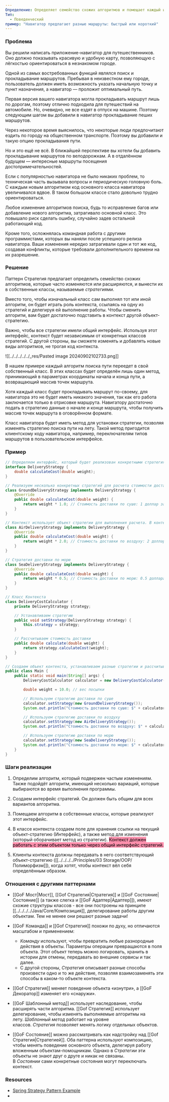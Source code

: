 ```yaml
---
Определение: Определяет семейство схожих алгоритмов и помещает каждый из них в собственный класс, после чего алгоритмы можно взаимозаменять прямо во время исполнения программы.
Тип:
  - Поведенческий
пример: "Навигатор предлагает разные маршруты: быстрый или короткий"
---
```

### Проблема

Вы решили написать приложение-навигатор для путешественников. Оно должно показывать красивую и удобную карту, позволяющую с лёгкостью ориентироваться в незнакомом городе.

Одной из самых востребованных функций являлся поиск и прокладывание маршрутов. Пребывая в неизвестном ему городе, пользователь должен иметь возможность указать начальную точку и пункт назначения, а навигатор — проложит оптимальный путь.

Первая версия вашего навигатора могла прокладывать маршрут лишь по дорогам, поэтому отлично подходила для путешествий на автомобиле. Но, очевидно, не все ездят в отпуск на машине. Поэтому следующим шагом вы добавили в навигатор прокладывание пеших маршрутов.

Через некоторое время выяснилось, что некоторые люди предпочитают ездить по городу на общественном транспорте. Поэтому вы добавили и такую опцию прокладывания пути.

Но и это ещё не всё. В ближайшей перспективе вы хотели бы добавить прокладывание маршрутов по велодорожкам. А в отдалённом будущем — интересные маршруты посещения достопримечательностей.

Если с популярностью навигатора не было никаких проблем, то техническая часть вызывала вопросы и периодическую головную боль. С каждым новым алгоритмом код основного класса навигатора увеличивался вдвое. В таком большом классе стало довольно трудно ориентироваться.

Любое изменение алгоритмов поиска, будь то исправление багов или добавление нового алгоритма, затрагивало основной класс. Это повышало риск сделать ошибку, случайно задев остальной работающий код.

Кроме того, осложнялась командная работа с другими программистами, которых вы наняли после успешного релиза навигатора. Ваши изменения нередко затрагивали один и тот же код, создавая конфликты, которые требовали дополнительного времени на их разрешение.

### Решение 

Паттерн Стратегия предлагает определить семейство схожих алгоритмов, которые часто изменяются или расширяются, и вынести их в собственные классы, называемые _стратегиями_.

Вместо того, чтобы изначальный класс сам выполнял тот или иной алгоритм, он будет играть роль контекста, ссылаясь на одну из стратегий и делегируя ей выполнение работы. Чтобы сменить алгоритм, вам будет достаточно подставить в контекст другой объект-стратегию.

Важно, чтобы все стратегии имели общий интерфейс. Используя этот интерфейс, контекст будет независимым от конкретных классов стратегий. С другой стороны, вы сможете изменять и добавлять новые виды алгоритмов, не трогая код контекста.

![[../../../../../_res/Pasted image 20240902102733.png]]

В нашем примере каждый алгоритм поиска пути переедет в свой собственный класс. В этих классах будет определён лишь один метод, принимающий в параметрах координаты начала и конца пути, а возвращающий массив точек маршрута.

Хотя каждый класс будет прокладывать маршрут по-своему, для навигатора это не будет иметь никакого значения, так как его работа заключается только в отрисовке маршрута. Навигатору достаточно подать в стратегию данные о начале и конце маршрута, чтобы получить массив точек маршрута в оговорённом формате.

Класс навигатора будет иметь метод для установки стратегии, позволяя изменять стратегию поиска пути на лету. Такой метод пригодится клиентскому коду навигатора, например, переключателям типов маршрутов в пользовательском интерфейсе.

### Пример

```java
// Определяем интерфейс, который будет реализован конкретными стратегиями.
interface DeliveryStrategy {
    double calculateCost(double weight);
}

// Реализуем несколько конкретных стратегий для расчета стоимости доставки.
class GroundDeliveryStrategy implements DeliveryStrategy {
    @Override
    public double calculateCost(double weight) {
        return weight * 1.0; // Стоимость доставки по суше: 1 доллар за кг
    }
}

// Контекст использует объект стратегии для выполнения расчета. В контексте можно динамически менять стратегию.
class AirDeliveryStrategy implements DeliveryStrategy {
    @Override
    public double calculateCost(double weight) {
        return weight * 2.0; // Стоимость доставки по воздуху: 2 доллара за кг
    }
}

// Стратегия доставки по морю
class SeaDeliveryStrategy implements DeliveryStrategy {
    @Override
    public double calculateCost(double weight) {
        return weight * 0.5; // Стоимость доставки по морю: 0.5 доллара за кг
    }
}

// Класс Контекста
class DeliveryCostCalculator {
    private DeliveryStrategy strategy;

    // Устанавливаем стратегию
    public void setStrategy(DeliveryStrategy strategy) {
        this.strategy = strategy;
    }

    // Рассчитываем стоимость доставки
    public double calculate(double weight) {
        return strategy.calculateCost(weight);
    }
}

// Создаем объект контекста, устанавливаем разные стратегии и рассчитываем стоимость доставки.
public class Main {
    public static void main(String[] args) {
        DeliveryCostCalculator calculator = new DeliveryCostCalculator();

        double weight = 10.0; // вес посылки

        // Используем стратегию доставки по суше
        calculator.setStrategy(new GroundDeliveryStrategy());
        System.out.println("Стоимость доставки по суше: $" + calculator.calculate(weight)); // Вывод: Стоимость доставки по суше: $10.0

        // Используем стратегию доставки по воздуху
        calculator.setStrategy(new AirDeliveryStrategy());
        System.out.println("Стоимость доставки по воздуху: $" + calculator.calculate(weight)); // Вывод: Стоимость доставки по воздуху: $20.0

        // Используем стратегию доставки по морю
        calculator.setStrategy(new SeaDeliveryStrategy());
        System.out.println("Стоимость доставки по морю: $" + calculator.calculate(weight)); // Вывод: Стоимость доставки по морю: $5.0
    }
}
```

### Шаги реализации

1. Определим алгоритм, который подвержен частым изменениям. Также подойдёт алгоритм, имеющий несколько вариаций, которые выбираются во время выполнения программы.
    
2. Создаем интерфейс стратегий. Он должен быть общим для всех вариантов алгоритма.
    
3. Помещаем алгоритм в собственные классы, которые реализуют этот интерфейс.
    
4. В классе контекста создаем поле для хранения ссылки на текущий объект-стратегию (Интерфейс), а также метод для изменения (который оборачивает метод из стратегии). <mark style="background: #FF5582A6;">Контекст должен работать с этим объектом только через общий интерфейс стратегий.</mark>
    
5. Клиенты контекста должны передавать в него соответствующий объект-стратегию ([[../../../../Principles/03 Storage/OOP/Полиморфизм]]), когда хотят, чтобы контекст вёл себя определённым образом.
### Отношения с другими паттернами

- [[GoF Мост|Мост]], [[Gof Стратегия|Стратегия]] и [[GoF Состояние|Состояние]] (а также слегка и [[GoF Адаптер|Адаптер]]), имеют схожие структуры классов - все они построены на принципе [[../../../../Java/Core/Композиция]], делегирование работы другим объектам. Тем не менее они решают разные задачи!
    
- [[GoF Команда]] и [[Gof Стратегия]] похожи по духу, но отличаются масштабом и применением:
    
    - _Команду_ используют, чтобы превратить любые разнородные действия в объекты. Параметры операции превращаются в поля объекта. Этот объект теперь можно логировать, хранить в истории для отмены, передавать во внешние сервисы и так далее.
    - С другой стороны, _Стратегия_ описывает разные способы произвести одно и то же действие, позволяя взаимозаменять эти способы в каком-то объекте контекста.
    
- [[Gof Стратегия]] меняет поведение объекта «изнутри», а [[GoF Декоратор]] изменяет его «снаружи».
    
- [[GoF Шаблонный метод]] использует наследование, чтобы расширять части алгоритма. [[Gof Стратегия]] использует делегирование, чтобы изменять выполняемые алгоритмы на лету. _Шаблонный метод_ работает на уровне классов. _Стратегия_ позволяет менять логику отдельных объектов.
    
- [[GoF Состояние]] можно рассматривать как надстройку над [[Gof Стратегия|Стратегией]]. Оба паттерна используют композицию, чтобы менять поведение основного объекта, делегируя работу вложенным объектам-помощникам. Однако в _Стратегии_ эти объекты не знают друг о друге и никак не связаны. В _Состоянии_ сами конкретные состояния могут переключать контекст.

### Resources

- [Spring Strategy Pattern Example](https://dzone.com/articles/spring-strategy-pattern)
- 